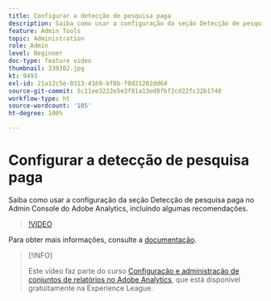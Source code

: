 ```yaml
---
title: Configurar a detecção de pesquisa paga
description: Saiba como usar a configuração da seção Detecção de pesquisa paga no Admin Console do Adobe Analytics, incluindo algumas recomendações.
feature: Admin Tools
topic: Administration
role: Admin
level: Beginner
doc-type: feature video
thumbnail: 339302.jpg
kt: 9493
exl-id: 21a12c5e-0313-4169-bf0b-f0d21202dd64
source-git-commit: 5c11ee3222e5e3f81a13ed8fbf2cd22fc32b1740
workflow-type: ht
source-wordcount: '105'
ht-degree: 100%

---
```


# Configurar a detecção de pesquisa paga

Saiba como usar a configuração da seção Detecção de pesquisa paga no Admin Console do Adobe Analytics, incluindo algumas recomendações.

>[!VIDEO](https://video.tv.adobe.com/v/339302/?quality=12&learn=on)

Para obter mais informações, consulte a [documentação](https://experienceleague.adobe.com/docs/analytics/admin/admin-tools/paid-search-detection/paid-search-detection.html?lang=pt-BR#section_0C2CFA0AF77B47098BE37CB024665D0D).

>[!INFO]
>
> Este vídeo faz parte do curso [Configuração e administração de conjuntos de relatórios no Adobe Analytics](https://experienceleague.adobe.com/?recommended=Analytics-A-1-2021.1.administration&amp;lang=pt-BR), que está disponível gratuitamente na Experience League.